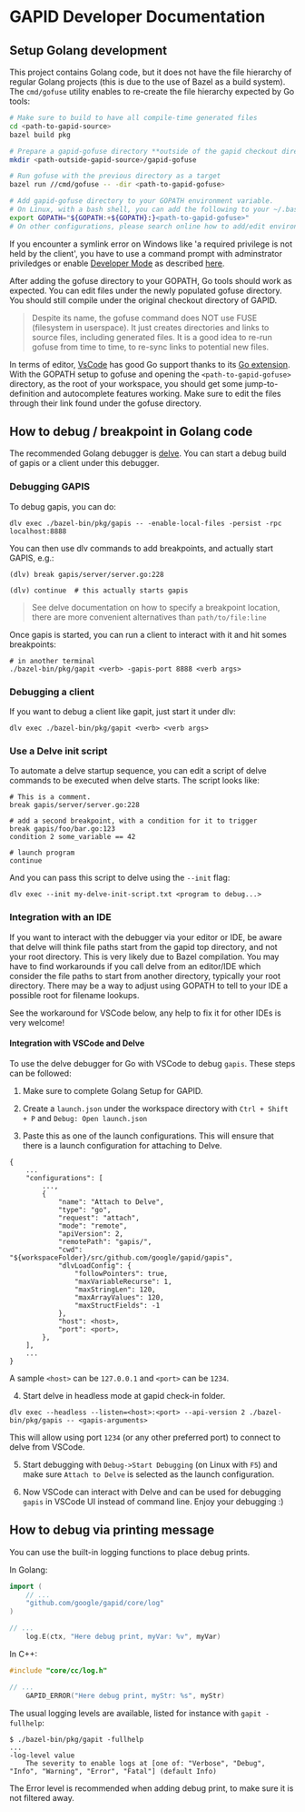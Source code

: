 # GAPID Developer Documentation

## Setup Golang development

This project contains Golang code, but it does not have the file hierarchy of
regular Golang projects (this is due to the use of Bazel as a build system).
The `cmd/gofuse` utility enables to re-create the file hierarchy expected by Go
tools:

```sh
# Make sure to build to have all compile-time generated files
cd <path-to-gapid-source>
bazel build pkg

# Prepare a gapid-gofuse directory **outside of the gapid checkout directory**
mkdir <path-outside-gapid-source>/gapid-gofuse

# Run gofuse with the previous directory as a target
bazel run //cmd/gofuse -- -dir <path-to-gapid-gofuse>

# Add gapid-gofuse directory to your GOPATH environment variable.
# On Linux, with a bash shell, you can add the following to your ~/.bashrc file:
export GOPATH="${GOPATH:+${GOPATH}:}<path-to-gapid-gofuse>"
# On other configurations, please search online how to add/edit environment variables.
```

If you encounter a symlink error on Windows like 'a required privilege is not held by the client',
you have to use a command prompt with adminstrator priviledges or enable
[Developer Mode](https://docs.microsoft.com/en-us/windows/uwp/get-started/enable-your-device-for-development)
as described [here](https://blogs.windows.com/windowsdeveloper/2016/12/02/symlinks-windows-10/).

After adding the gofuse directory to your GOPATH, Go tools should work as
expected. You can edit files under the newly populated gofuse directory. You
should still compile under the original checkout directory of GAPID.

> Despite its name, the gofuse command does NOT use FUSE (filesystem in userspace).
> It just creates directories and links to source files, including generated files.
> It is a good idea to re-run gofuse from time to time, to re-sync links to potential
> new files.

In terms of editor, [VsCode](https://code.visualstudio.com/) has good Go support
thanks to its
[Go extension](https://marketplace.visualstudio.com/items?itemName=ms-vscode.Go).
With the GOPATH setup to gofuse and opening the `<path-to-gapid-gofuse>` directory,
as the root of your workspace, you should get some jump-to-definition and autocomplete
features working. Make sure to edit the files through their link found under the gofuse directory.

## How to debug / breakpoint in Golang code

The recommended Golang debugger is
[delve](https://github.com/go-delve/delve). You can start a debug build of gapis
or a client under this debugger.

### Debugging GAPIS

To debug gapis, you can do:

```
dlv exec ./bazel-bin/pkg/gapis -- -enable-local-files -persist -rpc localhost:8888
```

You can then use dlv commands to add breakpoints, and actually start GAPIS, e.g.:

```
(dlv) break gapis/server/server.go:228

(dlv) continue  # this actually starts gapis
```

> See delve documentation on how to specify a breakpoint location, there are
> more convenient alternatives than `path/to/file:line`

Once gapis is started, you can run a client to interact with it and hit somes
breakpoints:

```
# in another terminal
./bazel-bin/pkg/gapit <verb> -gapis-port 8888 <verb args>
```

### Debugging a client

If you want to debug a client like gapit, just start it under dlv:

```
dlv exec ./bazel-bin/pkg/gapit <verb> <verb args>
```

### Use a Delve init script

To automate a delve startup sequence, you can edit a script of delve commands to
be executed when delve starts. The script looks like:

```
# This is a comment.
break gapis/server/server.go:228

# add a second breakpoint, with a condition for it to trigger
break gapis/foo/bar.go:123
condition 2 some_variable == 42

# launch program
continue
```

And you can pass this script to delve using the `--init` flag:

```
dlv exec --init my-delve-init-script.txt <program to debug...>
```

### Integration with an IDE

If you want to interact with the debugger via your editor or IDE, be aware that
delve will think file paths start from the gapid top directory, and not your
root directory. This is very likely due to Bazel compilation. You may have to
find workarounds if you call delve from an editor/IDE which consider the file
paths to start from another directory, typically your root directory. There may
be a way to adjust using GOPATH to tell to your IDE a possible root for filename
lookups.

See the workaround for VSCode below, any help to fix it for other IDEs is very welcome!

#### Integration with VSCode and Delve

To use the delve debugger for Go with VSCode to debug `gapis`. These steps can be followed:

1. Make sure to complete Golang Setup for GAPID.

2. Create a `launch.json` under the workspace directory with `Ctrl + Shift + P` and `Debug: Open launch.json`

3. Paste this as one of the launch configurations. This will ensure that there is a launch configuration for attaching to Delve.
```
{
    ...
    "configurations": [
        ...,
        {
            "name": "Attach to Delve",
            "type": "go",
            "request": "attach",
            "mode": "remote",
            "apiVersion": 2,
            "remotePath": "gapis/",
            "cwd": "${workspaceFolder}/src/github.com/google/gapid/gapis",
            "dlvLoadConfig": {
                "followPointers": true,
                "maxVariableRecurse": 1,
                "maxStringLen": 120,
                "maxArrayValues": 120,
                "maxStructFields": -1
            },
            "host": <host>,
            "port": <port>,
        },
    ],
    ...
}
```
A sample `<host>` can be `127.0.0.1` and `<port>` can be `1234`.

4. Start delve in headless mode at gapid check-in folder.
```
dlv exec --headless --listen=<host>:<port> --api-version 2 ./bazel-bin/pkg/gapis -- <gapis-arguments>
```

This will allow using port `1234` (or any other preferred port) to connect to delve from VSCode.

5. Start debugging with `Debug->Start Debugging` (on Linux with `F5`) and make sure `Attach to Delve` is selected as the launch configuration.

6. Now VSCode can interact with Delve and can be used for debugging `gapis` in VSCode UI instead of command line. Enjoy your debugging :)

## How to debug via printing message

You can use the built-in logging functions to place debug prints.

In Golang:

```go
import (
	// ...
	"github.com/google/gapid/core/log"
)

// ...
	log.E(ctx, "Here debug print, myVar: %v", myVar)
```

In C++:

```c++
#include "core/cc/log.h"

// ...
    GAPID_ERROR("Here debug print, myStr: %s", myStr)
```

The usual logging levels are available, listed for instance with `gapit -fullhelp`:

```
$ ./bazel-bin/pkg/gapit -fullhelp
...
-log-level value
	The severity to enable logs at [one of: "Verbose", "Debug", "Info", "Warning", "Error", "Fatal"] (default Info)
```

The Error level is recommended when adding debug print, to make sure it is not
filtered away.
